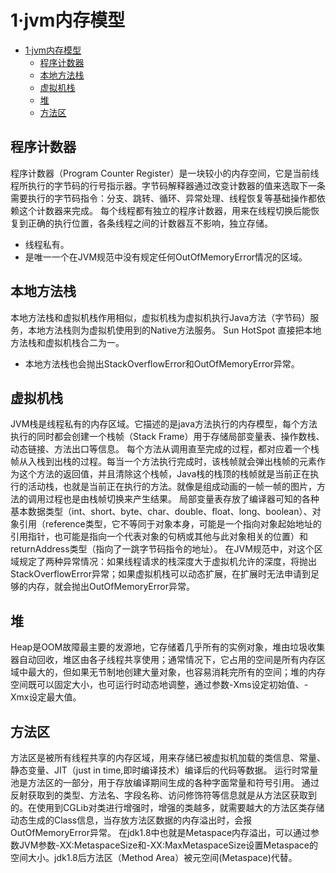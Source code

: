 # 1·jvm内存模型

- [1·jvm内存模型](#1jvm内存模型)
  - [程序计数器](#程序计数器)
  - [本地方法栈](#本地方法栈)
  - [虚拟机栈](#虚拟机栈)
  - [堆](#堆)
  - [方法区](#方法区)

## 程序计数器
程序计数器（Program Counter Register）是一块较小的内存空间，它是当前线程所执行的字节码的行号指示器。字节码解释器通过改变计数器的值来选取下一条需要执行的字节码指令：分支、跳转、循环、异常处理、线程恢复等基础操作都依赖这个计数器来完成。
每个线程都有独立的程序计数器，用来在线程切换后能恢复到正确的执行位置，各条线程之间的计数器互不影响，独立存储。

- 线程私有。
- 是唯一一个在JVM规范中没有规定任何OutOfMemoryError情况的区域。

## 本地方法栈
本地方法栈和虚拟机栈作用相似，虚拟机栈为虚拟机执行Java方法（字节码）服务，本地方法栈则为虚拟机使用到的Native方法服务。
Sun HotSpot 直接把本地方法栈和虚拟机栈合二为一。

- 本地方法栈也会抛出StackOverflowError和OutOfMemoryError异常。

## 虚拟机栈
JVM栈是线程私有的内存区域。它描述的是java方法执行的内存模型，每个方法执行的同时都会创建一个栈帧（Stack Frame）用于存储局部变量表、操作数栈、动态链接、方法出口等信息。
每个方法从调用直至完成的过程，都对应着一个栈帧从入栈到出栈的过程。每当一个方法执行完成时，该栈帧就会弹出栈帧的元素作为这个方法的返回值，并且清除这个栈帧，Java栈的栈顶的栈帧就是当前正在执行的活动栈，也就是当前正在执行的方法。就像是组成动画的一帧一帧的图片，方法的调用过程也是由栈帧切换来产生结果。
局部变量表存放了编译器可知的各种基本数据类型（int、short、byte、char、double、float、long、boolean）、对象引用（reference类型，它不等同于对象本身，可能是一个指向对象起始地址的引用指针，也可能是指向一个代表对象的句柄或其他与此对象相关的位置）和returnAddress类型（指向了一跳字节码指令的地址）。
在JVM规范中，对这个区域规定了两种异常情况：如果线程请求的栈深度大于虚拟机允许的深度，将抛出StackOverflowError异常；如果虚拟机栈可以动态扩展，在扩展时无法申请到足够的内存，就会抛出OutOfMemoryError异常。

## 堆
Heap是OOM故障最主要的发源地，它存储着几乎所有的实例对象，堆由垃圾收集器自动回收，堆区由各子线程共享使用；通常情况下，它占用的空间是所有内存区域中最大的，但如果无节制地创建大量对象，也容易消耗完所有的空间；堆的内存空间既可以固定大小，也可运行时动态地调整，通过参数-Xms设定初始值、-Xmx设定最大值。

## 方法区
方法区是被所有线程共享的内存区域，用来存储已被虚拟机加载的类信息、常量、静态变量、JIT（just in time,即时编译技术）编译后的代码等数据。
运行时常量池是方法区的一部分，用于存放编译期间生成的各种字面常量和符号引用。
通过反射获取到的类型、方法名、字段名称、访问修饰符等信息就是从方法区获取到的。在使用到CGLib对类进行增强时，增强的类越多，就需要越大的方法区类存储动态生成的Class信息，当存放方法区数据的内存溢出时，会报OutOfMemoryError异常。
在jdk1.8中也就是Metaspace内存溢出，可以通过参数JVM参数-XX:MetaspaceSize和-XX:MaxMetaspaceSize设置Metaspace的空间大小。jdk1.8后方法区（Method Area）被元空间(Metaspace)代替。
